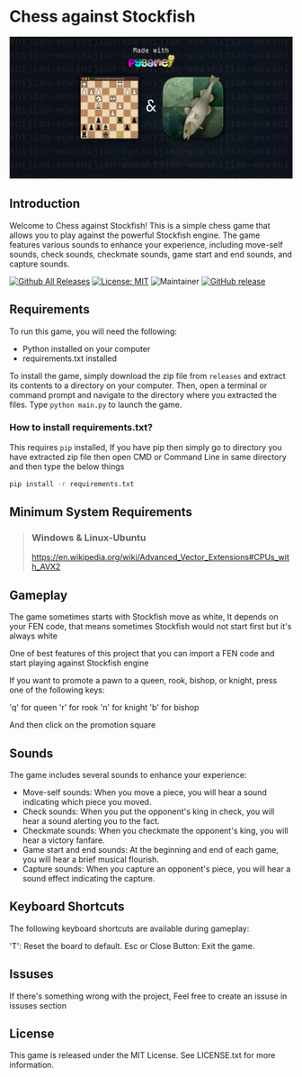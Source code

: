 # Chess against Stockfish

![Preview](./pictures/preview.png)

## Introduction

Welcome to Chess against Stockfish! This is a simple chess game that allows you to play against the powerful Stockfish engine. The game features various sounds to enhance your experience, including move-self sounds, check sounds, checkmate sounds, game start and end sounds, and capture sounds.

[![Github All Releases](https://img.shields.io/github/downloads/shijian-wow/Python-Chess-GUI/total.svg)]()
[![License: MIT](https://img.shields.io/badge/License-MIT-green.svg)](https://opensource.org/licenses/MIT)
![Maintainer](https://img.shields.io/badge/maintainer-shijian-red)
[![GitHub release](https://img.shields.io/github/release/shijian-wow/Python-Chess-GUI.svg)](https://GitHub.com/shijian-wow/Python-Chess-GUI/releases/)

## Requirements

To run this game, you will need the following:

- Python installed on your computer
- requirements.txt installed

To install the game, simply download the zip file from `releases` and extract its contents to a directory on your computer. Then, open a terminal or command prompt and navigate to the directory where you extracted the files. Type `python main.py` to launch the game.

### How to install requirements.txt?

This requires `pip` installed, If you have pip then simply go to directory you have extracted zip file then open CMD or Command Line in same directory and then type the below things

```cmd
pip install -r requirements.txt
```

## Minimum System Requirements

> ### Windows & Linux-Ubuntu
> https://en.wikipedia.org/wiki/Advanced_Vector_Extensions#CPUs_with_AVX2

## Gameplay

The game sometimes starts with Stockfish move as white, It depends on your FEN code, that means sometimes Stockfish would not start first but it's always white

One of best features of this project that you can import a FEN code and start playing against Stockfish engine

If you want to promote a pawn to a queen, rook, bishop, or knight, press one of the following keys:

'q' for queen
'r' for rook
'n' for knight
'b' for bishop

And then click on the promotion square

## Sounds

The game includes several sounds to enhance your experience:

- Move-self sounds: When you move a piece, you will hear a sound indicating which piece you moved.
- Check sounds: When you put the opponent's king in check, you will hear a sound alerting you to the fact.
- Checkmate sounds: When you checkmate the opponent's king, you will hear a victory fanfare.
- Game start and end sounds: At the beginning and end of each game, you will hear a brief musical flourish.
- Capture sounds: When you capture an opponent's piece, you will hear a sound effect indicating the capture.

## Keyboard Shortcuts

The following keyboard shortcuts are available during gameplay:

'T': Reset the board to default.
Esc or Close Button: Exit the game.

## Issuses

If there's something wrong with the project, Feel free to create an issuse in issuses section

## License

This game is released under the MIT License. See LICENSE.txt for more information.
